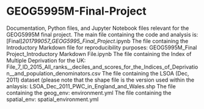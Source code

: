 # GEOG5995M-Final-Project
Documentation, Python files, and Jupyter Notebook files relevant for the GEOG5995M final project.
The main file containing the code and analysis is:
[Final]_201799057_GEOG5995_Final_Project_.ipynb
The file containing the Introductory Markdown file for reproducibility purposes:
GEOG5995M_Final Project_Introductory Markdown File.ipynb
The file containing the Index of Multiple Deprivation for the UK:
File_7_ID_2015_All_ranks__deciles_and_scores_for_the_Indices_of_Deprivation__and_population_denominators.csv
The file containing the LSOA (Dec, 2011) dataset (please note that the shape file is the version used within the anlaysis:
LSOA_Dec_2011_PWC_in_England_and_Wales.shp
The file containing the geog_env:
environment.yml
The file containing the spatial_env:
spatial_environment.yml
